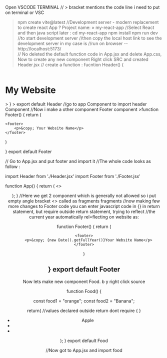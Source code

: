 Open VSCODE TERMINAL
// >  bracket mentions the code line i need to put on terminal or VSC

> npm create vite@latest //Development server - modern replacement to create react App 
> ? Project name: » my-react-app
//Select React and then java script later :
> cd my-react-app
> npm install
> npm run dev //to start development server
//then copy the local host link to see the development server in my case is
//run on browser --    http://localhost:5173/         
// No deleted the default function code in App.jsx and delete App.css, Now to create any new component Right click SRC and created Header.jsx
// create a function :
> fucntion Header() {
>
> <header>
  <h1>
    My Website
  </h1>
</header>
> }
> export default Header
//go to app Component to import header Component
//Now i make a other component Footer component 
>function Footer() {
return (

    <footer>
        <p>&copy; Your Website Name</p>
    </footer>
)
    
}
export default Footer

// Go to App.jsx and put footer and import it
//The whole code looks as follow : 
>
>
import Header from './Header.jsx'
import Footer from './Footer.jsx'

function App() {
 return (
  <>
<Header/>
<Footer/>
</>
 );
}
//Here we get 2 component which is generally not allowed so i put empty angle bracket <></> called as fragments
fragments
//now making few more changes to Footer code you can enter javascript code in {}  in return statement, but require outside return statement, trying to reflect 
//the current year automatically rel=flecting on website as: 

> 
function Footer() {
return (

    <footer>
        <p>&copy; {new Date().getFullYear()}Your Website Name</p>
    </footer>
)
    
}
export default Footer
----------------------------------

Now lets make new component  Food. b y right click source


function Food() {

const food1 = "orange";
const food2 = "Banana";
    
return(                     //values declared outside return dont require { }
<ul>
    <li>Apple</li>
    <li></li>
    <li></li>
</ul>


);
}
export default Food

//Now got to App.jsx and import food
> 
